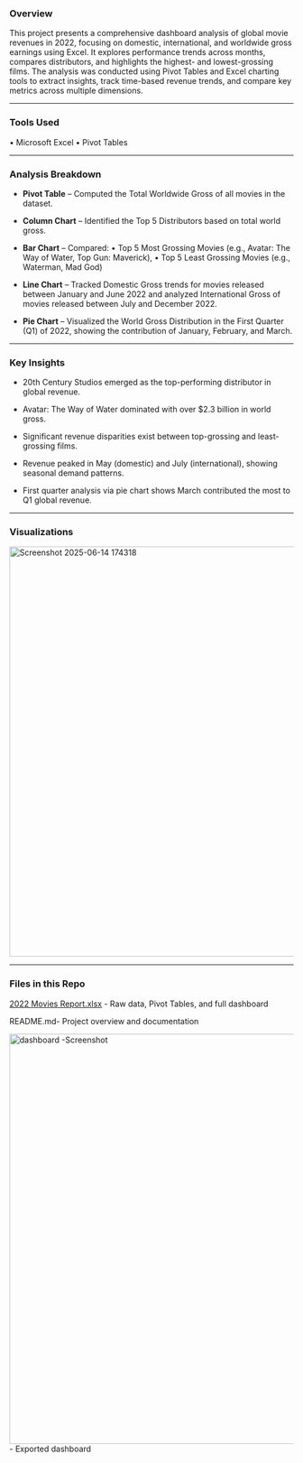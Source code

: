 ### Overview
This project presents a comprehensive dashboard analysis of global movie revenues in 2022, focusing on domestic, international, and worldwide gross earnings using Excel. It explores performance trends across months, compares distributors, and highlights the highest- and lowest-grossing films. The analysis was conducted using Pivot Tables and Excel charting tools to extract insights, track time-based revenue trends, and compare key metrics across multiple dimensions.

---

### Tools Used
•	Microsoft Excel
•	Pivot Tables

---

### Analysis Breakdown
- **Pivot Table** – Computed the Total Worldwide Gross of all movies in the dataset.
  
- **Column Chart** – Identified the Top 5 Distributors based on total world gross.
  
- **Bar Chart** – Compared:
      •	Top 5 Most Grossing Movies (e.g., Avatar: The Way of Water, Top Gun: Maverick),
      •	Top 5 Least Grossing Movies (e.g., Waterman, Mad God)
  
- **Line Chart** – Tracked Domestic Gross trends for movies released between January and June 2022 and analyzed International Gross of movies released between July and December 2022.
  
- **Pie Chart** – Visualized the World Gross Distribution in the First Quarter (Q1) of 2022, showing the contribution of January, February, and March.

---

### Key Insights
- 20th Century Studios emerged as the top-performing distributor in global revenue.
  
- Avatar: The Way of Water dominated with over $2.3 billion in world gross.
  
- Significant revenue disparities exist between top-grossing and least-grossing films.
  
- Revenue peaked in May (domestic) and July (international), showing seasonal demand patterns.
  
- First quarter analysis via pie chart shows March contributed the most to Q1 global revenue.

---

### Visualizations
<img width="727" alt="Screenshot 2025-06-14 174318" src="https://github.com/user-attachments/assets/78cf36bb-a183-474c-adb8-a0e62542746d" />

---

### Files in this Repo
[2022 Movies Report.xlsx](https://github.com/user-attachments/files/20739087/2022.Movies.Report.xlsx) - Raw data, Pivot Tables, and full dashboard

README.md- Project overview and documentation

<img width="727" alt="dashboard -Screenshot" src="https://github.com/user-attachments/assets/4337e928-e765-434e-b8e9-bc265404dc2f" /> - Exported dashboard

